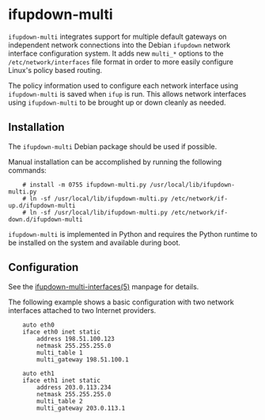ifupdown-multi
==============

`ifupdown-multi` integrates support for multiple default gateways on independent
network connections into the Debian `ifupdown` network interface configuration
system. It adds new `multi_*` options to the `/etc/network/interfaces` file
format in order to more easily configure Linux's policy based routing.

The policy information used to configure each network interface using
`ifupdown-multi` is saved when `ifup` is run. This allows network interfaces
using `ifupdown-multi` to be brought up or down cleanly as needed.

Installation
------------

The `ifupdown-multi` Debian package should be used if possible.

Manual installation can be accomplished by running the following commands:

```
    # install -m 0755 ifupdown-multi.py /usr/local/lib/ifupdown-multi.py
    # ln -sf /usr/local/lib/ifupdown-multi.py /etc/network/if-up.d/ifupdown-multi
    # ln -sf /usr/local/lib/ifupdown-multi.py /etc/network/if-down.d/ifupdown-multi
```

`ifupdown-multi` is implemented in Python and requires the Python runtime to be
installed on the system and available during boot.

Configuration
-------------

See the [ifupdown-multi-interfaces(5)](man/ifupdown-multi-interfaces.5.rst)
manpage for details.

The following example shows a basic configuration with two network interfaces
attached to two Internet providers.

```
    auto eth0
    iface eth0 inet static
        address 198.51.100.123
        netmask 255.255.255.0
        multi_table 1
        multi_gateway 198.51.100.1

    auto eth1
    iface eth1 inet static
        address 203.0.113.234
        netmask 255.255.255.0
        multi_table 2
        multi_gateway 203.0.113.1
```
